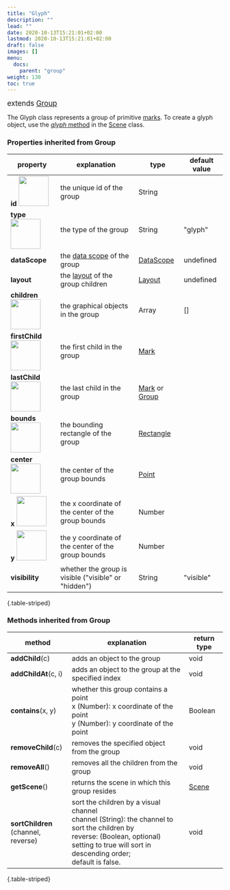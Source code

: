 ```yaml
---
title: "Glyph"
description: ""
lead: ""
date: 2020-10-13T15:21:01+02:00
lastmod: 2020-10-13T15:21:01+02:00
draft: false
images: []
menu:
  docs:
    parent: "group"
weight: 130
toc: true
---
```


<span style="font-size:1.2em">extends [Group](../group/)</span><br>

The Glyph class represents a group of primitive [marks](../../marks/mark/). To create a glyph object, use the [_glyph_ method](../scene/#methods-create-mark-or-group) in the [Scene](../scene/) class.

### Properties inherited from Group
| property |  explanation   | type | default value |
| --- | --- | --- | --- |
|**id** <img width="70px" src="../../readonly.png">| the unique id of the group | String |  | 
|**type** <img width="70px" src="../../readonly.png"> | the type of the group | String | "glyph" | 
|**dataScope**| the [data scope](../../data/datascope/) of the group | [DataScope](../../data/datascope/) | undefined |
|**layout**| the [layout](../../layout/Layout/) of the group children | [Layout](../../layout/Layout/) | undefined |
|**children** <img width="70px" src="../../readonly.png">| the graphical objects in the group | Array | [] |
|**firstChild** <img width="70px" src="../../readonly.png">| the first child in the group | [Mark](../../marks/mark/) | |
|**lastChild** <img width="70px" src="../../readonly.png">| the last child in the group | [Mark](../../marks/mark/) or [Group](../group/) | |
|**bounds** <img width="70px" src="../../readonly.png">| the bounding rectangle of the group | [Rectangle](../../basic/rectangle/) | |
|**center** <img width="70px" src="../../readonly.png">| the center of the group bounds | [Point](../../basic/point/) | |
|**x** <img width="70px" src="../../readonly.png">| the x coordinate of the center of the group bounds | Number | |
|**y** <img width="70px" src="../../readonly.png">| the y coordinate of the center of the group bounds | Number | |
|**visibility**| whether the group is visible ("visible" or "hidden") | String | "visible" |
{.table-striped}

### Methods inherited from Group
| method |  explanation   | return type |
| --- | --- | --- |
| **addChild**(c) | adds an object to the group | void |
| **addChildAt**(c, i) | adds an object to the group at the specified index | void |
| **contains**(x, y) | whether this group contains a point<br>x (Number): x coordinate of the point<br>y (Number): y coordinate of the point | Boolean |
| **removeChild**(c) | removes the specified object from the group | void |
| **removeAll**() | removes all the children from the group | void |
| **getScene**() | returns the scene in which this group resides | [Scene](../../group/scene) |
| **sortChildren**<br>(channel, reverse) | sort the children by a visual channel<br>channel (String): the channel to sort the children by<br> reverse: (Boolean, optional) setting to true will sort in descending order;<br>default is false. | void |
{.table-striped}

